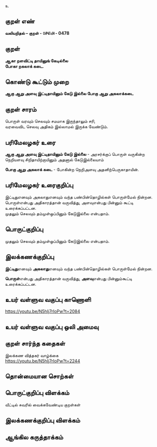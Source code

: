 உ

## குறள் எண் 

**வலியறிதல்  – குறள் - ௦௪௭௮ - 0478**  

## குறள் 

**ஆகா றளவிட்டி தாயினுங் கேடில்லை  
போகா றகலாக் கடை.**

## கொண்டு கூட்டும் முறை

**ஆகு ஆறு அளவு இட்டிதாயினும் கேடு இல்லை போகு ஆறு அகலாக்கடை**

## குறள் சாரம் 

பொருள் வரவும் செலவும் சமமாக இருந்தாலும் சரி,  
வரவைவிட செலவு அதிகம் இல்லாமல் இருக்க வேண்டும்.  

## பரிமேலழகர் உரை

**ஆகு ஆறு அளவு இட்டிதாயினும் கேடு இல்லை** - அரசர்க்குப் பொருள் வருகின்ற நெறியளவு சிறிதாயிற்றாயினும் அதனால் கேடுஇல்லையாம்  

**போகு ஆறு அகலாக் கடை** - போகின்ற நெறிஅளவு அதனிற்பெருகாதாயின்.

## பரிமேலழகர் உரைகுறிப்பு   

இட்டிதுஎனவும் அகலாதுஎனவும் வந்த பண்பின்தொழில்கள் பொருள்மேல் நின்றன.  
பொருள்என்பது அதிகாரத்தான் வருவித்து, அளவுஎன்பது பின்னும் கூட்டி உரைக்கப்பட்டன.  
முதலும் செலவும் தம்முள்ஒப்பினும் கேடுஇல்லை என்பதாம்.   

## பொருட்குறிப்பு 

முதலும் செலவும் தம்முள்ஒப்பினும் கேடுஇல்லை என்பதாம்.  

## இலக்கணக்குறிப்பு  

**இட்டிது**எனவும் **அகலாது**எனவும் வந்த பண்பின்தொழில்கள் பொருள்மேல் நின்றன. 

**பொருள்**என்பது அதிகாரத்தான் வருவித்து, **அளவு**என்பது பின்னும்கூட்டி உரைக்கப்பட்டன.    

## உயர் வள்ளுவ வகுப்பு காணொளி

https://youtu.be/N5hIj7rIoPw?t=2084

## உயர் வள்ளுவ வகுப்பு ஒலி அமைவு 

 
## குறள் சார்ந்த கதைகள் 

இலக்கண வித்தகர் வாழ்க்கை  
https://youtu.be/N5hIj7rIoPw?t=2244

## தொன்மையான சொற்கள்


## பொருட்குறிப்பு விளக்கம்

வீட்டில் சுவரில் வைக்கவேண்டிய குறள்கள்   

## இலக்கணக்குறிப்பு விளக்கம்


## ஆங்கில கருத்தாக்கம் 


